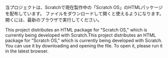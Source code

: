 当プロジェクトは、Scratchで現在製作中の「Scratch OS」のHTMLパッケージを配布しています。
ファイルをダウンロードして開くと使えるようになります。
開くには、最新のブラウザで実行してください。

This project distributes an HTML package for "Scratch OS," which is currently being developed with Scratch.This project distributes an HTML package for "Scratch OS," which is currently being developed with Scratch.
You can use it by downloading and opening the file.
To open it, please run it in the latest browser.
